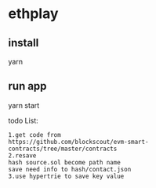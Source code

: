 # ethplay

## install
yarn 

## run app

yarn start



todo List:
```
1.get code from
https://github.com/blockscout/evm-smart-contracts/tree/master/contracts
2.resave
hash source.sol become path name
save need info to hash/contact.json
3.use hypertrie to save key value


```
